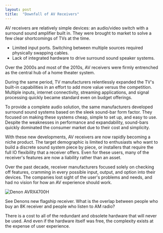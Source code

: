 ```yaml
---
layout: post
title:  "Downfall of AV Receivers"
---
```


AV receivers are relatively simple devices: an audio/video switch with a surround sound amplifier built in. They were brought to market to solve a few clear shortcomings of TVs at the time.

- Limited input ports. Switching between multiple sources required physically swapping cables.
- Lack of integrated hardware to drive surround sound speaker systems.

Over the 2000s and most of the 2010s, AV receivers were firmly entrenched as the central hub of a home theater system.

During the same period, TV manufacturers relentlessly expanded the TV's built-in capabilities in an effort to add more value versus the competition. Multiple inputs, internet connectivity, streaming applications, and signal processing quickly became standard even on budget offerings.

To provide a complete audio solution, the same manufacturers developed surround sound systems based on the sleek sound-bar form factor. They focused on making these systems cheap, simple to set up, and easy to use. Despite the weaknesses in performance and expandability, sound-bars quickly dominated the consumer market due to their cost and simplicity.

With these new developments, AV receivers are now rapidly becoming a niche product. The target demographic is limited to enthusiasts who want to build a discrete sound system piece by piece, or installers that require the full IO flexibility that a receiver offers. Even for these users, many of the receiver's features are now a liability rather than an asset.

Over the past decade, receiver manufacturers focused solely on checking off features, cramming in every possible input, output, and option into their devices. The companies lost sight of the user's problems and needs, and had no vision for how an AV experience should work.

![Denon AVRX4700H]({{site.baseurl}}/assets/denon-AVRX4700H.jpg)

See Denons new flagship receiver. What is the overlap between people who buy an 8K receiver and people who listen to AM radio?

There is a cost to all of the redundant and obsolete hardware that will never be used. And even if the hardware itself was free, the complexity exists at the expense of user experience.